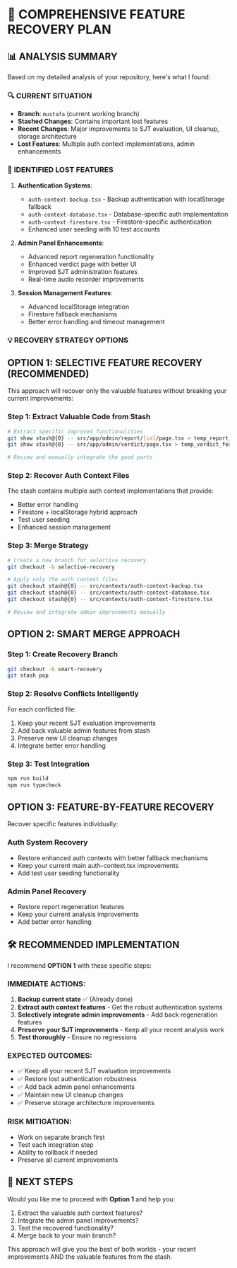 # 🚀 COMPREHENSIVE FEATURE RECOVERY PLAN

## 📊 ANALYSIS SUMMARY

Based on my detailed analysis of your repository, here's what I found:

### 🔍 **CURRENT SITUATION**
- **Branch**: `mustafa` (current working branch)
- **Stashed Changes**: Contains important lost features
- **Recent Changes**: Major improvements to SJT evaluation, UI cleanup, storage architecture
- **Lost Features**: Multiple auth context implementations, admin enhancements

### 🎯 **IDENTIFIED LOST FEATURES**

1. **Authentication Systems**:
   - `auth-context-backup.tsx` - Backup authentication with localStorage fallback
   - `auth-context-database.tsx` - Database-specific auth implementation  
   - `auth-context-firestore.tsx` - Firestore-specific authentication
   - Enhanced user seeding with 10 test accounts

2. **Admin Panel Enhancements**:
   - Advanced report regeneration functionality
   - Enhanced verdict page with better UI
   - Improved SJT administration features
   - Real-time audio recorder improvements

3. **Session Management Features**:
   - Advanced localStorage integration
   - Firestore fallback mechanisms
   - Better error handling and timeout management

### 💡 **RECOVERY STRATEGY OPTIONS**

## OPTION 1: SELECTIVE FEATURE RECOVERY (RECOMMENDED)

This approach will recover only the valuable features without breaking your current improvements:

### Step 1: Extract Valuable Code from Stash
```bash
# Extract specific improved functionalities
git show stash@{0} -- src/app/admin/report/[id]/page.tsx > temp_report_features.tsx
git show stash@{0} -- src/app/admin/verdict/page.tsx > temp_verdict_features.tsx

# Review and manually integrate the good parts
```

### Step 2: Recover Auth Context Files
The stash contains multiple auth context implementations that provide:
- Better error handling
- Firestore + localStorage hybrid approach
- Test user seeding
- Enhanced session management

### Step 3: Merge Strategy
```bash
# Create a new branch for selective recovery
git checkout -b selective-recovery

# Apply only the auth context files
git checkout stash@{0} -- src/contexts/auth-context-backup.tsx
git checkout stash@{0} -- src/contexts/auth-context-database.tsx  
git checkout stash@{0} -- src/contexts/auth-context-firestore.tsx

# Review and integrate admin improvements manually
```

## OPTION 2: SMART MERGE APPROACH

### Step 1: Create Recovery Branch
```bash
git checkout -b smart-recovery
git stash pop
```

### Step 2: Resolve Conflicts Intelligently
For each conflicted file:
1. Keep your recent SJT evaluation improvements
2. Add back valuable admin features from stash
3. Preserve new UI cleanup changes
4. Integrate better error handling

### Step 3: Test Integration
```bash
npm run build
npm run typecheck
```

## OPTION 3: FEATURE-BY-FEATURE RECOVERY

Recover specific features individually:

### Auth System Recovery
- Restore enhanced auth contexts with better fallback mechanisms
- Keep your current main auth-context.tsx improvements
- Add test user seeding functionality

### Admin Panel Recovery  
- Restore report regeneration features
- Keep your current analysis improvements
- Add better error handling

## 🛠️ RECOMMENDED IMPLEMENTATION

I recommend **OPTION 1** with these specific steps:

### IMMEDIATE ACTIONS:
1. **Backup current state** ✅ (Already done)
2. **Extract auth context features** - Get the robust authentication systems
3. **Selectively integrate admin improvements** - Add back regeneration features
4. **Preserve your SJT improvements** - Keep all your recent analysis work
5. **Test thoroughly** - Ensure no regressions

### EXPECTED OUTCOMES:
- ✅ Keep all your recent SJT evaluation improvements
- ✅ Restore lost authentication robustness  
- ✅ Add back admin panel enhancements
- ✅ Maintain new UI cleanup changes
- ✅ Preserve storage architecture improvements

### RISK MITIGATION:
- Work on separate branch first
- Test each integration step
- Ability to rollback if needed
- Preserve all current improvements

## 🎯 NEXT STEPS

Would you like me to proceed with **Option 1** and help you:

1. Extract the valuable auth context features?
2. Integrate the admin panel improvements?
3. Test the recovered functionality?
4. Merge back to your main branch?

This approach will give you the best of both worlds - your recent improvements AND the valuable features from the stash.
